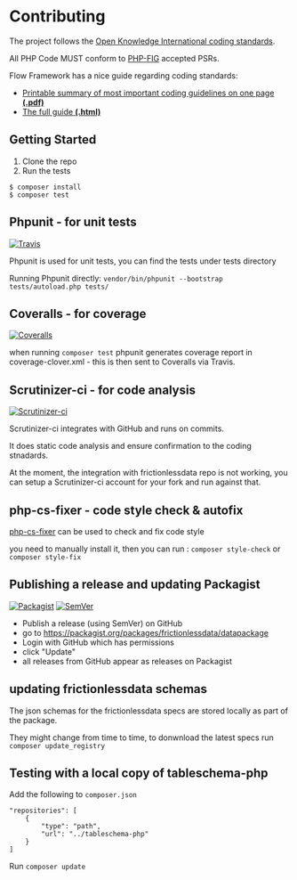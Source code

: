 # Contributing

The project follows the [Open Knowledge International coding standards](https://github.com/okfn/coding-standards).

All PHP Code MUST conform to [PHP-FIG](http://www.php-fig.org/psr/) accepted PSRs.

Flow Framework has a nice guide regarding coding standards:
* [Printable summary of most important coding guidelines on one page **(.pdf)**](http://flowframework.readthedocs.io/en/stable/_downloads/Flow_Coding_Guidelines_on_one_page.pdf)
* [The full guide **(.html)**](http://flowframework.readthedocs.io/en/stable/TheDefinitiveGuide/PartV/CodingGuideLines/PHP.html)


## Getting Started

1. Clone the repo
2. Run the tests
```
$ composer install
$ composer test
```


## Phpunit - for unit tests

[![Travis](https://travis-ci.org/frictionlessdata/datapackage-php.svg?branch=master)](https://travis-ci.org/frictionlessdata/datapackage-php)

Phpunit is used for unit tests, you can find the tests under tests directory

Running Phpunit directly: `vendor/bin/phpunit --bootstrap tests/autoload.php tests/`


## Coveralls - for coverage

[![Coveralls](http://img.shields.io/coveralls/frictionlessdata/datapackage-php.svg?branch=master)](https://coveralls.io/r/frictionlessdata/datapackage-php?branch=master)

when running `composer test` phpunit generates coverage report in coverage-clover.xml - this is then sent to Coveralls via Travis.


## Scrutinizer-ci - for code analysis

[![Scrutinizer-ci](https://scrutinizer-ci.com/g/OriHoch/datapackage-php/badges/quality-score.png?b=master)](https://scrutinizer-ci.com/g/OriHoch/datapackage-php/)

Scrutinizer-ci integrates with GitHub and runs on commits.

It does static code analysis and ensure confirmation to the coding stnadards.

At the moment, the integration with frictionlessdata repo is not working, you can setup a Scrutinizer-ci account for your fork and run against that.

## php-cs-fixer - code style check & autofix

[php-cs-fixer](https://github.com/FriendsOfPHP/PHP-CS-Fixer) can be used to check and fix code style

you need to manually install it, then you can run : `composer style-check` or `composer style-fix`

## Publishing a release and updating Packagist

[![Packagist](https://img.shields.io/packagist/dm/frictionlessdata/datapackage.svg)](https://packagist.org/packages/frictionlessdata/datapackage)
[![SemVer](https://img.shields.io/badge/versions-SemVer-brightgreen.svg)](http://semver.org/)

* Publish a release (using SemVer) on GitHub
* go to https://packagist.org/packages/frictionlessdata/datapackage
* Login with GitHub which has permissions
* click "Update"
* all releases from GitHub appear as releases on Packagist

## updating frictionlessdata schemas

The json schemas for the frictionlessdata specs are stored locally as part of the package.

They might change from time to time, to donwnload the latest specs run `composer update_registry`

## Testing with a local copy of tableschema-php

Add the following to `composer.json`

```
"repositories": [
    {
        "type": "path",
        "url": "../tableschema-php"
    }
]
```

Run `composer update`
